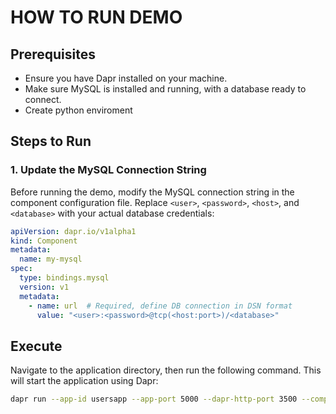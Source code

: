 # HOW TO RUN DEMO

## Prerequisites
- Ensure you have Dapr installed on your machine.
- Make sure MySQL is installed and running, with a database ready to connect.
- Create python enviroment

## Steps to Run

### 1. Update the MySQL Connection String
Before running the demo, modify the MySQL connection string in the component configuration file. Replace `<user>`, `<password>`, `<host>`, and `<database>` with your actual database credentials:

```yaml
apiVersion: dapr.io/v1alpha1
kind: Component
metadata:
  name: my-mysql
spec:
  type: bindings.mysql
  version: v1
  metadata:
    - name: url  # Required, define DB connection in DSN format
      value: "<user>:<password>@tcp(<host:port>)/<database>"

```

## Execute
Navigate to the application directory, then run the following command. This will start the application using Dapr:

```bash
dapr run --app-id usersapp --app-port 5000 --dapr-http-port 3500 --components-path ./components  python ./src/http/app.py
```
